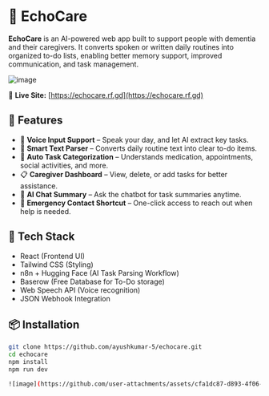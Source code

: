 # 🧠 EchoCare

**EchoCare** is an AI-powered web app built to support people with dementia and their caregivers. It converts spoken or written daily routines into organized to-do lists, enabling better memory support, improved communication, and task management.


![image](https://github.com/user-attachments/assets/3c0b944c-a267-49b4-a8c1-2265668074ec)




🔗 **Live Site:** [https://echocare.rf.gd](https://echocare.rf.gd)

## 🌟 Features

- 🎤 **Voice Input Support** – Speak your day, and let AI extract key tasks.
- 📝 **Smart Text Parser** – Converts daily routine text into clear to-do items.
- 🧾 **Auto Task Categorization** – Understands medication, appointments, social activities, and more.
- 📋 **Caregiver Dashboard** – View, delete, or add tasks for better assistance.
- 💬 **AI Chat Summary** – Ask the chatbot for task summaries anytime.
- 🚨 **Emergency Contact Shortcut** – One-click access to reach out when help is needed.

## 🔧 Tech Stack

- React (Frontend UI)
- Tailwind CSS (Styling)
- n8n + Hugging Face (AI Task Parsing Workflow)
- Baserow (Free Database for To-Do storage)
- Web Speech API (Voice recognition)
- JSON Webhook Integration

## 📦 Installation

```bash
git clone https://github.com/ayushkumar-5/echocare.git
cd echocare
npm install
npm run dev

![image](https://github.com/user-attachments/assets/cfa1dc87-d893-4f06-ad9f-86e66ec59b1c)

